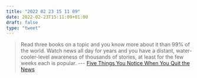 ```yaml
---
title: "2022 02 23 15 11 09"
date: 2022-02-23T15:11:09+01:00
draft: false
type: "tweet"
---
```

> Read three books on a topic and you know more about it than 99% of the world. Watch news all day for years and you have a distant, water-cooler-level awareness of thousands of stories, at least for the few weeks each is popular. --- [Five Things You Notice When You Quit the News](https://www.raptitude.com/2016/12/five-things-you-notice-when-you-quit-the-news/)
